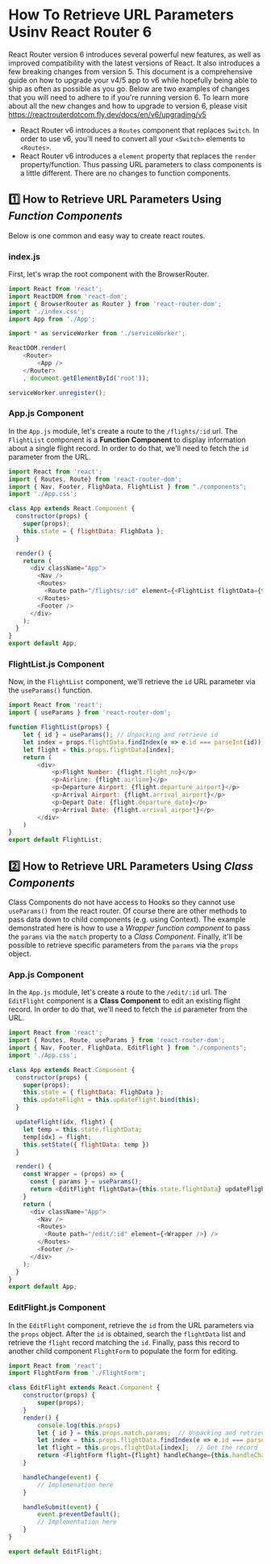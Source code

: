 # How To Retrieve URL Parameters Usinv React Router 6
React Router version 6 introduces several powerful new features, as well as improved compatibility with the latest versions of React. It also introduces a few breaking changes from version 5. This document is a comprehensive guide on how to upgrade your v4/5 app to v6 while hopefully being able to ship as often as possible as you go.  Below are two examples of changes that you will need to adhere to if you're running version 6.  To learn more about all the new changes and how to upgrade to version 6, please visit https://reactrouterdotcom.fly.dev/docs/en/v6/upgrading/v5

- React Router v6 introduces a `Routes` component that replaces `Switch`.  In order to use v6, you'll need to convert all your `<Switch>` elements to `<Routes>`.
- React Router v6 introduces a `element` property that replaces the `render` property/function.  Thus passing URL parameters to class components is a little different.  There are no changes to function components.

## :one: How to Retrieve URL Parameters Using *Function Components*
Below is one common and easy way to create react routes.
### index.js
First, let's wrap the root component with the BrowserRouter.
```js
import React from 'react';
import ReactDOM from 'react-dom';
import { BrowserRouter as Router } from 'react-router-dom';
import './index.css';
import App from './App';

import * as serviceWorker from './serviceWorker';

ReactDOM.render(
    <Router>
        <App />
    </Router>
    , document.getElementById('root'));

serviceWorker.unregister();
```
### App.js Component
In the `App.js` module, let's create a route to the `/flights/:id` url.  The `FlightList` component is a **Function Component** to display information about a single flight record.  In order to do that, we'll need to fetch the `id` parameter from the URL.
```js
import React from 'react';
import { Routes, Route} from 'react-router-dom';
import { Nav, Footer, FlighData, FlightList } from "./components";
import './App.css';

class App extends React.Component {
  constructor(props) {
    super(props);
    this.state = { flightData: FlighData };
  }

  render() {
    return (
      <div className="App">
        <Nav />
        <Routes>
          <Route path="/flights/:id" element={<FlightList flightData={this.state.flightData} />} />
        </Routes>
        <Footer />
      </div>
    );
  }
}
export default App;
```
### FlightList.js Component
Now, in the `FlightList` component, we'll retrieve the `id` URL parameter via the `useParams()` function.
```js
import React from 'react';
import { useParams } from 'react-router-dom';

function FlightList(props) {
    let { id } = useParams(); // Unpacking and retrieve id
    let index = props.flightData.findIndex(e => e.id === parseInt(id));
    let flight = this.props.flightData[index];
    return (
        <div>
            <p>Flight Number: {flight.flight_no}</p>
            <p>Airline: {flight.airline}</p>
            <p>Departure Airport: {flight.departure_airport}</p>
            <p>Arrival Airport: {flight.arrival_airport}</p>
            <p>Depart Date: {flight.departure_date}</p>
            <p>Arrival Date: {flight.arrival_airport}</p>
        </div>
    )
}
export default FlightList;
```

## :two: How to Retrieve URL Parameters Using *Class Components*
Class Components do not have access to Hooks so they cannot use `useParams()` from the react router.  Of course there are other methods to pass data down to child components (e.g. using Context).  The example demonstrated here is how to use a *Wrapper function component* to pass the `params` via the `match` property to a *Class Component*.  Finally, it'll be possible to retrieve specific parameters from the `params` via the `props` object.

### App.js Component
In the `App.js` module, let's create a route to the `/edit/:id` url.  The `EditFlight` component is a **Class Component** to edit an existing flight record.  In order to do that, we'll need to fetch the `id` parameter from the URL.
```js
import React from 'react';
import { Routes, Route, useParams } from 'react-router-dom';
import { Nav, Footer, FlighData, EditFlight } from "./components";
import './App.css';

class App extends React.Component {
  constructor(props) {
    super(props);
    this.state = { flightData: FlighData };
    this.updateFlight = this.updateFlight.bind(this);
  }

  updateFlight(idx, flight) {
    let temp = this.state.flightData;
    temp[idx] = flight;
    this.setState({ flightData: temp })
  }

  render() {
    const Wrapper = (props) => {
      const { params } = useParams();
      return <EditFlight flightData={this.state.flightData} updateFlight={this.updateFlight} {...{...props, match: {params}} } />
    }
    return (
      <div className="App">
        <Nav />
        <Routes>          
          <Route path="/edit/:id" element={<Wrapper />} />
        </Routes>
        <Footer />
      </div>
    );
  }
}
export default App;
```
### EditFlight.js Component
In the `EditFlight` component, retrieve the `id` from the URL parameters via the `props` object.  After the `id` is obtained, search  the `flightData` list and retrieve the `flight` record matching the `id`.  Finally, pass this record to another child component `FlightForm` to populate the form for editing.
```js
import React from 'react';
import FlightForm from './FlightForm';

class EditFlight extends React.Component {
    constructor(props) {
        super(props);
    }
    render() {
        console.log(this.props)
        let { id } = this.props.match.params;  // Unpacking and retrieve id
        let index = this.props.flightData.findIndex(e => e.id === parseInt(id));  // Get the index of matching record
        let flight = this.props.flightData[index];  // Get the record
        return <FlightForm flight={flight} handleChange={this.handleChange} handleSubmit={this.handleSubmit} />         
    }

    handleChange(event) {
        // Implemenation here
    }

    handleSubmit(event) {
        event.preventDefault();
        // Implementation here
    }
}

export default EditFlight;
```

